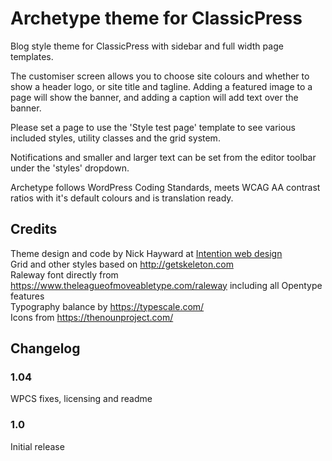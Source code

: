 # Archetype theme for ClassicPress
Blog style theme for ClassicPress with sidebar and full width page templates.

The customiser screen allows you to choose site colours and whether to show a header logo, or site title and tagline. Adding a featured image to a page will show the banner, and adding a caption will add text over the banner.

Please set a page to use the 'Style test page' template to see various included styles, utility classes and the grid system.

Notifications and smaller and larger text can be set from the editor toolbar under the 'styles' dropdown. 

Archetype follows WordPress Coding Standards, meets WCAG AA contrast ratios with it's default colours and is translation ready.

## Credits
Theme design and code by Nick Hayward at [Intention web design](https://byintention.co/)  
Grid and other styles based on http://getskeleton.com  
Raleway font directly from https://www.theleagueofmoveabletype.com/raleway including all Opentype features  
Typography balance by https://typescale.com/  
Icons from https://thenounproject.com/  

## Changelog

### 1.04 
WPCS fixes, licensing and readme

### 1.0 
Initial release 
